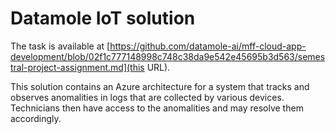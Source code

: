 # Datamole IoT solution

The task is available at [https://github.com/datamole-ai/mff-cloud-app-development/blob/02f1c777148998c748c38da9e542e45695b3d563/semestral-project-assignment.md](this URL).

This solution contains an Azure architecture for a system that tracks and observes anomalities in logs that are collected by various devices. Technicians then have access to the anomalities and may resolve them accordingly.
